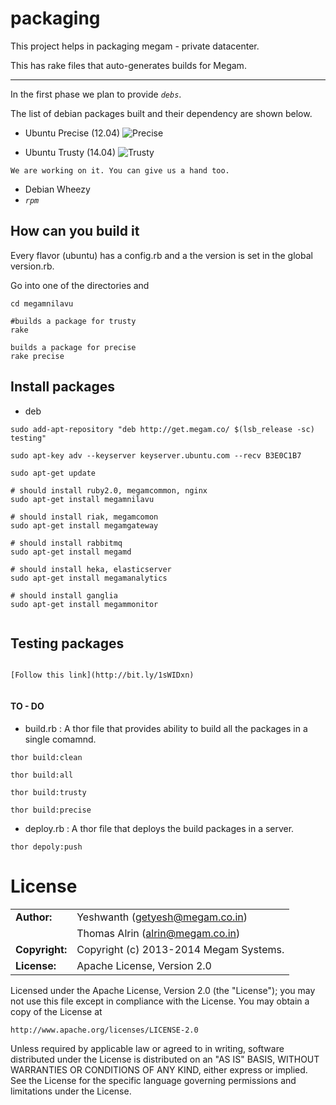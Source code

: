 packaging
=========

This project helps in packaging megam - private datacenter.

This has rake files that auto-generates builds for Megam.


---
In the first phase we plan to provide _`debs`_.

The list of debian packages built and their dependency are shown below.

* Ubuntu Precise (12.04)
![Precise](https://github.com/megamsys/packager/blob/master/images/precise.png)

* Ubuntu Trusty (14.04)
![Trusty](https://github.com/megamsys/packager/blob/master/images/trusty.png)

`We are working on it. You can give us a hand too.`

* Debian Wheezy
* _`rpm`_

How can you build it
-----------------------
Every flavor (ubuntu) has a config.rb and a the version is set in the global version.rb.

Go into one of the directories and

```
cd megamnilavu

#builds a package for trusty
rake

builds a package for precise
rake precise

```



Install  packages
------------------------

* deb

```
sudo add-apt-repository "deb http://get.megam.co/ $(lsb_release -sc) testing"

sudo apt-key adv --keyserver keyserver.ubuntu.com --recv B3E0C1B7

sudo apt-get update

# should install ruby2.0, megamcommon, nginx
sudo apt-get install megamnilavu

# should install riak, megamcomon
sudo apt-get install megamgateway

# should install rabbitmq
sudo apt-get install megamd

# should install heka, elasticserver
sudo apt-get install megamanalytics

# should install ganglia
sudo apt-get install megammonitor


```

Testing packages
------------------------

```

[Follow this link](http://bit.ly/1sWIDxn)


```



#### TO - DO

* build.rb  : A thor file that provides ability to build all the packages in a single comamnd.

```
thor build:clean

thor build:all

thor build:trusty

thor build:precise

```

* deploy.rb : A thor file that deploys the build packages in a server.

```
thor depoly:push

```

# License

|                      |                                          |
|:---------------------|:-----------------------------------------|
| **Author:**          | Yeshwanth (<getyesh@megam.co.in>)
|		       	           | Thomas Alrin (<alrin@megam.co.in>)
| **Copyright:**       | Copyright (c) 2013-2014 Megam Systems.
| **License:**         | Apache License, Version 2.0

Licensed under the Apache License, Version 2.0 (the "License");
you may not use this file except in compliance with the License.
You may obtain a copy of the License at

    http://www.apache.org/licenses/LICENSE-2.0

Unless required by applicable law or agreed to in writing, software
distributed under the License is distributed on an "AS IS" BASIS,
WITHOUT WARRANTIES OR CONDITIONS OF ANY KIND, either express or implied.
See the License for the specific language governing permissions and
limitations under the License.

